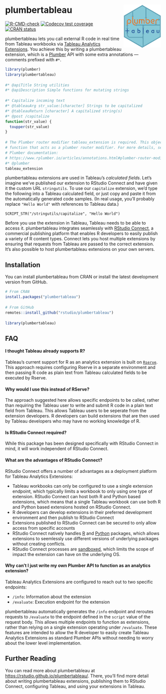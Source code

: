 
<!-- README.md is generated from README.Rmd. Please edit that file -->

# plumbertableau <a href='https://rstudio.github.io/plumbertableau'><img src='man/figures/logo.svg' align="right" height="139" /></a>

<!-- badges: start -->

[![R-CMD-check](https://github.com/rstudio/plumbertableau/workflows/R-CMD-check/badge.svg)](https://github.com/rstudio/plumbertableau/actions)
[![Codecov test
coverage](https://codecov.io/gh/rstudio/plumbertableau/branch/main/graph/badge.svg)](https://codecov.io/gh/rstudio/plumbertableau?branch=main)
[![CRAN
status](https://www.r-pkg.org/badges/version/plumbertableau)](https://CRAN.R-project.org/package=plumbertableau)
<!-- badges: end -->

plumbertableau lets you call external R code in real time from Tableau
workbooks via [Tableau Analytics
Extensions](https://tableau.github.io/analytics-extensions-api/). You
achieve this by writing a plumbertableau extension, which is a
[Plumber](https://www.rplumber.io/) API with some extra annotations —
comments prefixed with `#*`.

``` r
library(plumber)
library(plumbertableau)

#* @apiTitle String utilities
#* @apiDescription Simple functions for mutating strings

#* Capitalize incoming text
#* @tableauArg str_value:[character] Strings to be capitalized
#* @tableauReturn [character] A capitalized string(s)
#* @post /capitalize
function(str_value) {
  toupper(str_value)
}

# The Plumber router modifier tableau_extension is required. This object is a
# function that acts as a plumber router modifier. For more details, see the
# Plumber documentation:
# https://www.rplumber.io/articles/annotations.html#plumber-router-modifier
#* @plumber
tableau_extension
```

plumbertableau extensions are used in Tableau’s *calculated fields*.
Let’s imagine we’ve published our extension to RStudio Connect and have
given it the custom URL `stringutils`. To use our `capitalize`
extension, we’d type the following into a Tableau calculated field, or
just copy and paste it from the automatically generated code samples.
(In real usage, you’ll probably replace `"Hello World"` with references
to Tableau data.)

    SCRIPT_STR("/stringutils/capitalize", "Hello World")

Before you use the extension in Tableau, Tableau needs to be able to
access it. plumbertableau integrates seamlessly with [RStudio
Connect](https://www.rstudio.com/products/connect/), a commercial
publishing platform that enables R developers to easily publish a
variety of R content types. Connect lets you host multiple extensions by
ensuring that requests from Tableau are passed to the correct extension.
It’s also possible to host plumbertableau extensions on your own
servers.

## Installation

You can install plumbertableau from CRAN or install the latest
development version from GitHub.

``` r
# From CRAN
install.packages("plumbertableau")

# From GitHub
remotes::install_github("rstudio/plumbertableau")

library(plumbertableau)
```

## FAQ

#### I thought Tableau already supports R?

Tableau’s current support for R as an analytics extension is built on
[`Rserve`](http://rforge.net/Rserve/index.html). This approach requires
configuring Rserve in a separate environment and then passing R code as
plain text from Tableau calculated fields to be executed by Rserve.

#### Why would I use this instead of RServe?

The approach suggested here allows specific endpoints to be called,
rather than requiring the Tableau user to write and submit R code in a
plain text field from Tableau. This allows Tableau users to be seperate
from the extension developers. R developers can build extensions that
are then used by Tableau developers who may have no working knowledge of
R.

#### Is RStudio Connect required?

While this package has been designed specifically with RStudio Connect
in mind, it will work independent of RStudio Connect.

#### What are the advantages of RStudio Connect?

RStudio Connect offers a number of advantages as a deployment platform
for Tableau Analytics Extensions:

-   Tableau workbooks can only be configured to use a single extension
    endpoint, which typically limits a workbook to only using one type
    of extension. RStudio Connect can host both R and Python based
    extensions, which means that a single Tableau workbook can use both
    R and Python based extensions hosted on RStudio Connect.
-   R developers can develop extensions in their preferred development
    environment and then publish to RStudio Connect
-   Extensions published to RStudio Connect can be secured to only allow
    access from specific accounts
-   RStudio Connect natively handles
    [R](https://docs.rstudio.com/connect/admin/r/package-management/)
    and
    [Python](https://docs.rstudio.com/connect/admin/python/package-management/)
    packages, which allows extensions to seemlessly use different
    versions of underlying packages without creating conflicts.
-   RStudio Connect processes are
    [sandboxed](https://docs.rstudio.com/connect/admin/process-management/#sandboxing),
    which limits the scope of impact the extension can have on the
    underlying OS.

#### Why can’t I just write my own Plumber API to function as an analytics extension?

Tableau Analytics Extensions are configured to reach out to two specific
endpoints:

-   `/info`: Information about the extension
-   `/evaluate`: Execution endpoint for the extension

plumbertableau automatically generates the `/info` endpoint and reroutes
requests to `/evaluate` to the endpoint defined in the `script` value of
the request body. This allows multiple endpoints to function as
extensions, rather than relying on a single extension operating under
`/evaluate`. These features are intended to allow the R developer to
easily create Tableau Analytics Extensions as standard Plumber APIs
without needing to worry about the lower level implementation.

## Further Reading

You can read more about plumbertableau at
<https://rstudio.github.io/plumbertableau/>. There, you’ll find more
detail about writing plumbertableau extensions, publishing them to
RStudio Connect, configuring Tableau, and using your extensions in
Tableau.
